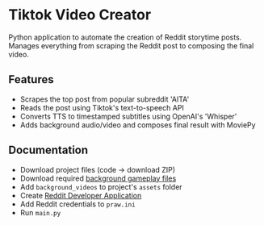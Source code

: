 # Tiktok Video Creator
Python application to automate the creation of Reddit storytime posts. \
Manages everything from scraping the Reddit post to composing the final video. 

## **Features**
- Scrapes the top post from popular subreddit 'AITA'
- Reads the post using Tiktok's text-to-speech API
- Converts TTS to timestamped subtitles using OpenAI's 'Whisper'
- Adds background audio/video and composes final result with MoviePy
  
## **Documentation**
- Download project files (code -> download ZIP)
- Download required [background gameplay files](https://drive.google.com/drive/folders/1TWEpfcW3aq6tcTMpgAP9RhPVDR6HpWza?usp=sharing)
- Add `background_videos` to project's `assets` folder
- Create [Reddit Developer Application](https://old.reddit.com/prefs/apps/)
- Add Reddit credentials to `praw.ini`
- Run `main.py`
